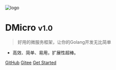 ![logo](/logo.svg)

# DMicro <small>v1.0</small>

> 好用的微服务框架，让你的Golang开发无比简单

- 高效、简单、易用，扩展性超棒。

[GitHub](https://github.com/osgochina/dmicro/)
[Gitee](https://gitee.com/osgochina/dmicro/)
[Get Started](README)